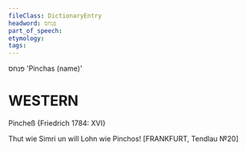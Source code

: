 ```yaml
---
fileClass: DictionaryEntry
headword: פּנחס
part_of_speech: 
etymology: 
tags: 
---
```

פּנחס
'Pinchas (name)'

WESTERN
========

Pincheß {Friedrich 1784: XVI}

Thut wie Simri un will Lohn wie Pinchos!
[FRANKFURT, Tendlau №20]
